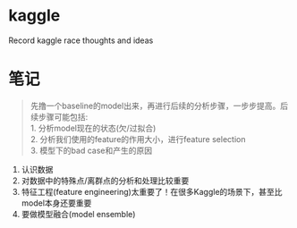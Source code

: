 # kaggle
Record kaggle race thoughts and ideas

# 笔记
> 先撸一个baseline的model出来，再进行后续的分析步骤，一步步提高。后续步骤可能包括:<br/>
    1. 分析model现在的状态(欠/过拟合)<br/>
    2. 分析我们使用的feature的作用大小，进行feature selection<br/>
    3. 模型下的bad case和产生的原因

1. 认识数据
2. 对数据中的特殊点/离群点的分析和处理比较重要
3. 特征工程(feature engineering)太重要了！在很多Kaggle的场景下，甚至比model本身还要重要
4. 要做模型融合(model ensemble)